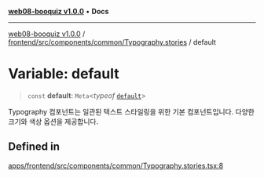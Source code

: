 [**web08-booquiz v1.0.0**](../../../../../../README.md) • **Docs**

***

[web08-booquiz v1.0.0](../../../../../../modules.md) / [frontend/src/components/common/Typography.stories](../README.md) / default

# Variable: default

> `const` **default**: `Meta`\<*typeof* [`default`](../../Typogrpahy/functions/default.md)\>

Typography 컴포넌트는 일관된 텍스트 스타일링을 위한 기본 컴포넌트입니다.
다양한 크기와 색상 옵션을 제공합니다.

## Defined in

[apps/frontend/src/components/common/Typography.stories.tsx:8](https://github.com/boostcampwm-2024/web08-BooQuiz/blob/070f8cd9fc8f2112d3401f93894ddd08f59e2916/apps/frontend/src/components/common/Typography.stories.tsx#L8)
